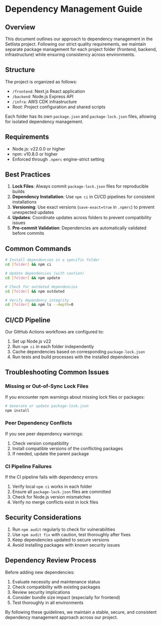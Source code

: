 # Dependency Management Guide

## Overview

This document outlines our approach to dependency management in the Setlista project. Following our strict quality requirements, we maintain separate package management for each project folder (frontend, backend, infrastructure) while ensuring consistency across environments.

## Structure

The project is organized as follows:

- `/frontend`: Next.js React application
- `/backend`: Node.js Express API
- `/infra`: AWS CDK infrastructure
- Root: Project configuration and shared scripts

Each folder has its own `package.json` and `package-lock.json` files, allowing for isolated dependency management.

## Requirements

- Node.js: v22.0.0 or higher
- npm: v10.8.0 or higher
- Enforced through `.npmrc` engine-strict setting

## Best Practices

1. **Lock Files**: Always commit `package-lock.json` files for reproducible builds
2. **Dependency Installation**: Use `npm ci` in CI/CD pipelines for consistent installations
3. **Versioning**: Use exact versions (`save-exact=true` in `.npmrc`) to prevent unexpected updates
4. **Updates**: Coordinate updates across folders to prevent compatibility issues
5. **Pre-commit Validation**: Dependencies are automatically validated before commits

## Common Commands

```bash
# Install dependencies in a specific folder
cd [folder] && npm ci

# Update dependencies (with caution)
cd [folder] && npm update

# Check for outdated dependencies
cd [folder] && npm outdated

# Verify dependency integrity
cd [folder] && npm ls --depth=0
```

## CI/CD Pipeline

Our GitHub Actions workflows are configured to:

1. Set up Node.js v22
2. Run `npm ci` in each folder independently
3. Cache dependencies based on corresponding `package-lock.json`
4. Run tests and build processes with the installed dependencies

## Troubleshooting Common Issues

### Missing or Out-of-Sync Lock Files

If you encounter npm warnings about missing lock files or packages:

```bash
# Generate or update package-lock.json
npm install
```

### Peer Dependency Conflicts

If you see peer dependency warnings:

1. Check version compatibility
2. Install compatible versions of the conflicting packages
3. If needed, update the parent package

### CI Pipeline Failures

If the CI pipeline fails with dependency errors:

1. Verify local `npm ci` works in each folder
2. Ensure all `package-lock.json` files are committed
3. Check for Node.js version mismatches
4. Verify no merge conflicts exist in lock files

## Security Considerations

1. Run `npm audit` regularly to check for vulnerabilities
2. Use `npm audit fix` with caution, test thoroughly after fixes
3. Keep dependencies updated to secure versions
4. Avoid installing packages with known security issues

## Dependency Review Process

Before adding new dependencies:

1. Evaluate necessity and maintenance status
2. Check compatibility with existing packages
3. Review security implications
4. Consider bundle size impact (especially for frontend)
5. Test thoroughly in all environments

By following these guidelines, we maintain a stable, secure, and consistent dependency management approach across our project.
